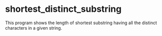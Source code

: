 # shortest_distinct_substring
This program shows the length of shortest substring having all the distinct characters in a given string.

